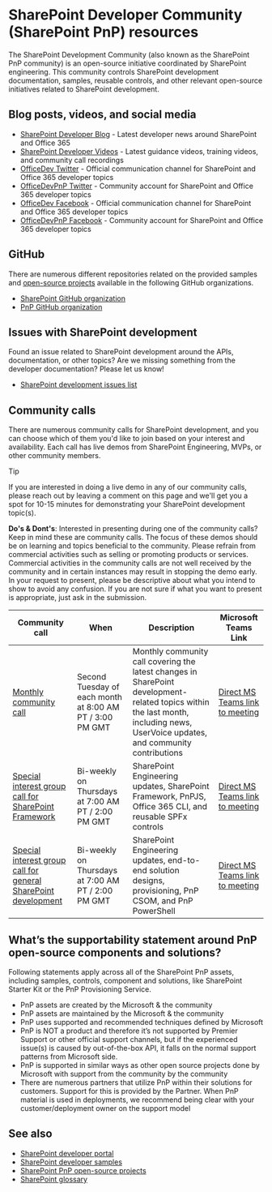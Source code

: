 # SharePoint Developer Community (SharePoint PnP) resources

The SharePoint Development Community (also known as the SharePoint PnP community) is an open-source initiative coordinated by SharePoint engineering. This community controls SharePoint development documentation, samples, reusable controls, and other relevant open-source initiatives related to SharePoint development.

## Blog posts, videos, and social media

- [SharePoint Developer Blog](http://dev.office.com/blogs) - Latest developer news around SharePoint and Office 365
- [SharePoint Developer Videos](http://aka.ms/spdev-videos) - Latest guidance videos, training videos, and community call recordings
- [OfficeDev Twitter](https://twitter.com/officedev) - Official communication channel for SharePoint and Office 365 developer topics
- [OfficeDevPnP Twitter](https://twitter.com/officedevpnp) - Community account for SharePoint and Office 365 developer topics
- [OfficeDev Facebook](https://www.facebook.com/OfficeDev/) - Official communication channel for SharePoint and Office 365 developer topics
- [OfficeDevPnP Facebook](https://www.facebook.com/OfficeDevPnP/) - Community account for SharePoint and Office 365 developer topics

## GitHub

There are numerous different repositories related on the provided samples and [open-source projects](open-source-projects.md) available in the following GitHub organizations.

- [SharePoint GitHub organization](https://github.com/SharePoint)
- [PnP GitHub organization](https://github.com/PnP)

## Issues with SharePoint development

Found an issue related to SharePoint development around the APIs, documentation, or other topics? Are we missing something from the developer documentation? Please let us know!

- [SharePoint development issues list](https://github.com/SharePoint/sp-dev-docs/issues)

## Community calls

There are numerous community calls for SharePoint development, and you can choose which of them you'd like to join based on your interest and availability. Each call has live demos from SharePoint Engineering, MVPs, or other community members.

> [!TIP]
> If you are interested in doing a live demo in any of our community calls, please reach out by leaving a comment on this page and we'll get you a spot for 10-15 minutes for demonstrating your SharePoint development topic(s).
>
> **Do's & Dont's**: Interested in presenting during one of the community calls? Keep in mind these are community calls. The focus of these demos should be on learning and topics beneficial to the community. Please refrain from commercial activities such as selling or promoting products or services. Commercial activities in the community calls are not well received by the community and in certain instances may result in stopping the demo early. In your request to present, please be descriptive about what you intend to show to avoid any confusion. If you are not sure if what you want to present is appropriate, just ask in the submission.

|                                         Community call                                          |                           When                           |                                                                                    Description                                                                                    |                                Microsoft Teams Link                                |
| ----------------------------------------------------------------------------------------------- | -------------------------------------------------------- | --------------------------------------------------------------------------------------------------------------------------------------------------------------------------------- | ------------------------------------------------------------------- |
| [Monthly community call](https://aka.ms/sppnp-call)                                             | Second Tuesday of each month at 8:00 AM PT / 3:00 PM GMT | Monthly community call covering the latest changes in SharePoint development-related topics within the last month, including news, UserVoice updates, and community contributions | [Direct MS Teams link to meeting](https://aka.ms/spdev-call-join)      |
| [Special interest group call for SharePoint Framework](https://aka.ms/spdev-spfx-call)          | Bi-weekly on Thursdays at 7:00 AM PT / 2:00 PM GMT       | SharePoint Engineering updates, SharePoint Framework, PnPJS, Office 365 CLI, and reusable SPFx controls                                                                           | [Direct MS Teams link to meeting](https://aka.ms/spdev-spfx-call-join) |
| [Special interest group call for general SharePoint development](https://aka.ms/spdev-sig-call) | Bi-weekly on Thursdays at 7:00 AM PT / 2:00 PM GMT       | SharePoint Engineering updates, end-to-end solution designs, provisioning, PnP CSOM, and PnP PowerShell                                                                           | [Direct MS Teams link to meeting](https://aka.ms/spdev-sig-call-join)  |

## What’s the supportability statement around PnP open-source components and solutions?

Following statements apply across all of the SharePoint PnP assets, including samples, controls, component and solutions, like SharePoint Starter Kit or the PnP Provisioning Service.

- PnP assets are created by the Microsoft & the community
- PnP assets are maintained by the Microsoft & the community
- PnP uses supported and recommended techniques defined by Microsoft
- PnP is NOT a product and therefore it’s not supported by Premier Support or other official support channels, but if the experienced issue(s) is caused by out-of-the-box API, it falls on the normal support patterns from Microsoft side.
- PnP is supported in similar ways as other open source projects done by Microsoft with support from the community by the community
- There are numerous partners that utilize PnP within their solutions for customers. Support for this is provided by the Partner. When PnP material is used in deployments, we recommend being clear with your customer/deployment owner on the support model

## See also

- [SharePoint developer portal](http://aka.ms/spdev)
- [SharePoint developer samples](http://aka.ms/spdev-samples)
- [SharePoint PnP open-source projects](open-source-projects.md)
- [SharePoint glossary](../general-development/sharepoint-glossary.md) 
